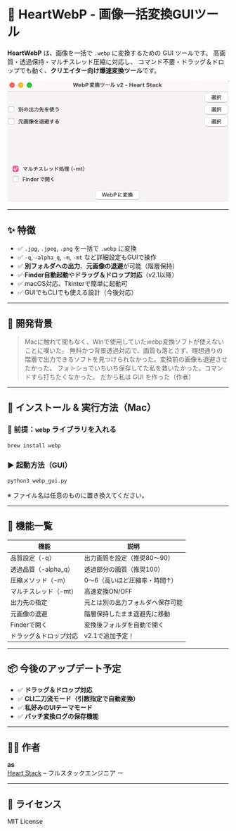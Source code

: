 # 💖 HeartWebP - 画像一括変換GUIツール

**HeartWebP** は、画像を一括で `.webp` に変換するための GUI ツールです。
高画質・透過保持・マルチスレッド圧縮に対応し、
コマンド不要・ドラッグ＆ドロップでも動く、**クリエイター向け爆速変換ツール**です。

![screenshot](./screenshot.png)

---

## ✨ 特徴

- ✅ `.jpg`, `.jpeg`, `.png` を一括で `.webp` に変換
- ✅ `-q`, `-alpha_q`, `-m`, `-mt` など詳細設定もGUIで操作
- ✅ **別フォルダへの出力**、**元画像の退避**が可能（階層保持）
- ✅ **Finder自動起動**や**ドラッグ＆ドロップ対応**（v2.1以降）
- ✅ macOS対応、Tkinterで簡単に起動可
- ✅ GUIでもCLIでも使える設計（今後対応）

---

## 🧪 開発背景
> Macに触れて間もなく、Winで使用していたwebp変換ソフトが使えないことに嘆いた。 
> 無料かつ背景透過対応で、画質も落とさず、理想通りの階層で出力できるソフトを見つけられなかった。変換前の画像も退避させたかった。 
> フォトショでいちいち保存してた私を救いたかった。コマンドすら打ちたくなかった。 
> だから私は GUI を作った（作者）

---

## 🚀 インストール & 実行方法（Mac）

### 🔧 前提：`webp` ライブラリを入れる

```bash
brew install webp
```

### ▶️ 起動方法（GUI）

```bash
python3 webp_gui.py
```

※ ファイル名は任意のものに置き換えてください。

---

## 📁 機能一覧

| 機能                     | 説明                                                                 |
|--------------------------|----------------------------------------------------------------------|
| 品質設定（-q）           | 出力画質を設定（推奨80〜90）                                         |
| 透過品質（-alpha_q）     | 透過部分の画質（推奨100）                                            |
| 圧縮メソッド（-m）       | 0〜6（高いほど圧縮率・時間↑）                                       |
| マルチスレッド（-mt）    | 高速変換ON/OFF                                                        |
| 出力先の指定             | 元とは別の出力フォルダへ保存可能                                    |
| 元画像の退避             | 階層保持したまま退避先に移動                                        |
| Finderで開く             | 変換後フォルダを自動で開く                                          |
| ドラッグ＆ドロップ対応   | v2.1で追加予定！                                                    |

---

## 📦 今後のアップデート予定

- ✅ **ドラッグ＆ドロップ対応**
- ✅ **CLI二刀流モード（引数指定で自動変換）**
- ✅ **私好みのUIテーマモード**
- ✅ **バッチ変換ログの保存機能**

---

## 🧑‍💻 作者

**as**  
[Heart Stack](https://github.com/a-suzuki8888) – フルスタックエンジニア ー


---

## 📝 ライセンス

MIT License
